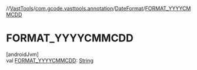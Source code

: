 //[VastTools](../../../index.md)/[com.gcode.vasttools.annotation](../index.md)/[DateFormat](index.md)/[FORMAT_YYYYCMMCDD](-f-o-r-m-a-t_-y-y-y-y-c-m-m-c-d-d.md)

# FORMAT_YYYYCMMCDD

[androidJvm]\
val [FORMAT_YYYYCMMCDD](-f-o-r-m-a-t_-y-y-y-y-c-m-m-c-d-d.md): [String](https://developer.android.com/reference/kotlin/java/lang/String.html)
